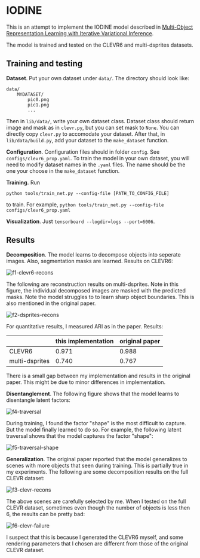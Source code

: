# IODINE

This is an attempt to implement the IODINE model described in [Multi-Object Representation Learning with Iterative Variational Inference](https://arxiv.org/abs/1903.00450). 

The model is trained and tested on the CLEVR6 and multi-dsprites datasets. 

## Training and testing

**Dataset**. Put your own dataset under `data/`. The directory should look like:

```
data/
    MYDATASET/
        pic0.png
        pic1.png
        ...
```

Then in `lib/data/`, write your own dataset class. Dataset class should return image and mask as in `clevr.py`, but you can set mask to `None`. You can directly copy `clevr.py` to accomodate your dataset. After that, in `lib/data/build.py`, add your dataset to the `make_dataset` function.

**Configuration**. Configuration files should in folder `config`. See `configs/clevr6_prop.yaml`. To train the model in your own dataset, you will need to modify dataset names in the `.yaml` files. The name should be the one your choose in the `make_dataset` function.

**Training.** Run 

```
python tools/train_net.py --config-file [PATH_TO_CONFIG_FILE]
```

to train. For example, `python tools/train_net.py --config-file configs/clevr6_prop.yaml`

**Visualization**. Just `tensorboard --logdir=logs --port=6006`.


## Results

**Decomposition**. The model learns to decompose objects into seperate images. Also, segmentation masks are learned. Results on CLEVR6:

![f1-clevr6-recons](pics/f1-clevr6-recons.png)

The following are reconstruction results on multi-dsprites. Note in this figure, the individual decomposed images are masked with the predicted masks. Note the model struggles to to learn sharp object boundaries. This is also mentioned in the original paper.

![f2-dsprites-recons](pics/f2-dsprites-recons.png)

For quantitative results, I measured ARI as in the paper. Results:

|                | this implementation | original paper |
| -------------- | ------------------- | -------------- |
| CLEVR6         | 0.971               | 0.988          |
| multi-dsprites | 0.740               | 0.767          |

There is a small gap between my implementation and results in the original paper. This might be due to minor differences in implementation.

**Disentanglement**. The following figure shows that the model learns to disentangle latent factors:

![f4-traversal](pics/f4-traversal.png)

During training, I found the factor "shape" is the most difficult to capture. But the model finally learned to do so. For example, the following latent traversal shows that the model captures the factor "shape":

![f5-traversal-shape](pics/f5-traversal-shape.png)

**Generalization**. The original paper reported that the model generalizes to scenes with more objects that seen during training. This is partially true in my experiments. The following are some decomposition results on the full CLEVR dataset:

![f3-clevr-recons](pics/f3-clevr-recons.png)

The above scenes are carefully selected by me. When I tested on the full CLEVR dataset, sometimes even though the number of objects is less then 6, the results can be pretty bad:

![f6-clevr-failure](pics/f6-clevr-failure.png)

I suspect that this is because I generated the CLEVR6 myself, and some rendering parameters that I chosen are different from those of the original CLEVR dataset.
